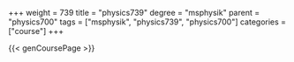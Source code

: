 +++
weight = 739
title = "physics739"
degree = "msphysik"
parent = "physics700"
tags = ["msphysik", "physics739", "physics700"]
categories = ["course"]
+++

{{< genCoursePage >}}
